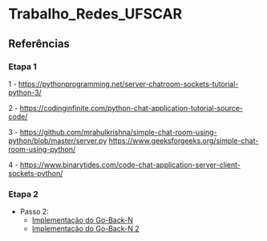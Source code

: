 # Trabalho_Redes_UFSCAR

## Referências

### Etapa 1
1 - https://pythonprogramming.net/server-chatroom-sockets-tutorial-python-3/

2 - https://codinginfinite.com/python-chat-application-tutorial-source-code/

3 - https://github.com/mrahulkrishna/simple-chat-room-using-python/blob/master/server.py https://www.geeksforgeeks.org/simple-chat-room-using-python/

4 - https://www.binarytides.com/code-chat-application-server-client-sockets-python/

### Etapa 2

- Passo 2:
  - [Implementação do Go-Back-N](https://github.com/8tiqa/go-back-n-udp/blob/master/MyServer.py)
  - [Implementação do Go-Back-N 2](https://github.com/prabhuvashwin/Computer-Networks)
